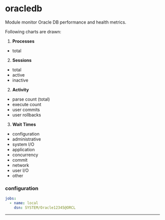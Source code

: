 # oracledb

Module monitor Oracle DB performance and health metrics.

Following charts are drawn:

1. **Processes**
  * total

2. **Sessions**
  * total
  * active
  * inactive

2. **Activity**
 * parse count (total)
 * execute count
 * user commits
 * user rollbacks

3. **Wait Times**
 * configuration
 * administrative
 * system I/O
 * application
 * concurrency
 * commit
 * network
 * user I/O
 * other

<!--
4. **Tablespace Size**
 * max_bytes_system
 * free_bytes_system
 * bytes_system
 * max_bytes_sysaux
 * free_bytes_sysaux
 * bytes_sysaux
 * max_bytes_users
 * free_bytes_users
 * bytes_users
 * max_bytes_temp
 * free_bytes_temp
 * bytes_temp

5. **System Metrics from gv$sysmetric**
 * buffer_cachehit_ratio
 * cursor_cachehit_ratio
 * library_cachehit_ratio
 * shared_pool_free
 * physical_reads
 * physical_writes
 * enqueue_timeouts
 * gc_cr_block_received
 * cache_blocks_corrupt
 * cache_blocks_lost
 * logons
 * active_sessions
 * long_table_scans
 * service_response_time
 * user_rollbacks
 * sorts_per_user_call
 * rows_per_sort
 * disk_sorts
 * memory_sorts_ratio
 * database_wait_time_ratio
 * session_limit_usage
 * session_count
 * temp_space_used -->

### configuration

```yaml
jobs:
  - name: local
    dsn: SYSTEM/Oracle12345@ORCL

```
---
